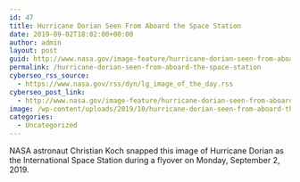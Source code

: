 ```yaml
---
id: 47
title: Hurricane Dorian Seen From Aboard the Space Station
date: 2019-09-02T18:02:00+00:00
author: admin
layout: post
guid: http://www.nasa.gov/image-feature/hurricane-dorian-seen-from-aboard-the-space-station
permalink: /hurricane-dorian-seen-from-aboard-the-space-station
cyberseo_rss_source:
  - https://www.nasa.gov/rss/dyn/lg_image_of_the_day.rss
cyberseo_post_link:
  - http://www.nasa.gov/image-feature/hurricane-dorian-seen-from-aboard-the-space-station
image: /wp-content/uploads/2019/10/hurricane-dorian-seen-from-aboard-the-space-station.jpg
categories:
  - Uncategorized
---
```

NASA astronaut Christian Koch snapped this image of Hurricane Dorian as the International Space Station during a flyover on Monday, September 2, 2019.